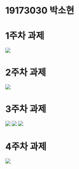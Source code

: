 # 19173030 박소현

# 1주차 과제
<img width="" height="" src="./Png/dog.png"></img>

# 2주차 과제
<img width="" height="" src="./Png/App.png"></img>

# 3주차 과제
<img width="" height="" src="./Png/1.PNG"></img>
<img width="" height="" src="./Png/2.PNG"></img>
<img width="" height="" src="./Png/3.PNG"></img>

# 4주차 과제
<img width="" height="" src="./Png/idea.png.png"></img>
